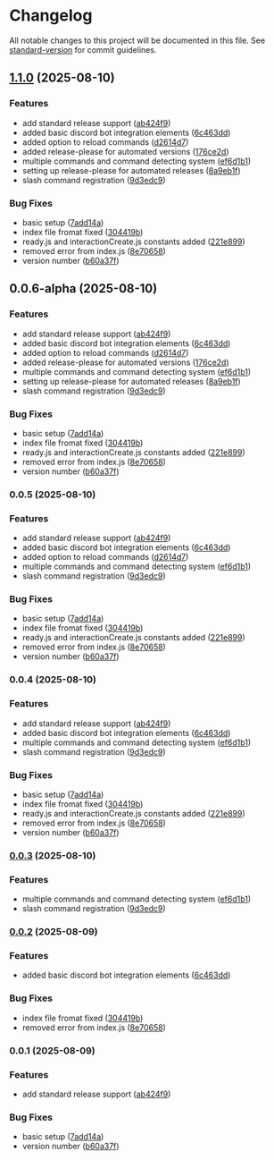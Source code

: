 # Changelog

All notable changes to this project will be documented in this file. See [standard-version](https://github.com/conventional-changelog/standard-version) for commit guidelines.

## [1.1.0](https://github.com/KosteQ314/kstq/compare/v1.0.0...v1.1.0) (2025-08-10)


### Features

* add standard release support ([ab424f9](https://github.com/KosteQ314/kstq/commit/ab424f90aab72a7ef22980a4101007113c6c6f05))
* added basic discord bot integration elements ([6c463dd](https://github.com/KosteQ314/kstq/commit/6c463ddc7aad0f642f5b3ea0d9dc012c96e69c28))
* added option to reload commands ([d2614d7](https://github.com/KosteQ314/kstq/commit/d2614d7dfd6e692b91c607c009974ea3f7b5127b))
* added release-please for automated versions ([176ce2d](https://github.com/KosteQ314/kstq/commit/176ce2d623912f66e191e39bea61b1e40dda4e50))
* multiple commands and command detecting system ([ef6d1b1](https://github.com/KosteQ314/kstq/commit/ef6d1b1390d6eabc4ce21790b477206f99662937))
* setting up release-please for automated releases ([8a9eb1f](https://github.com/KosteQ314/kstq/commit/8a9eb1ff520d5df3787d5e2f03d295c29270f9d1))
* slash command registration ([9d3edc9](https://github.com/KosteQ314/kstq/commit/9d3edc99cbc4fa269a665e3af1dd3eef4a4b3a4f))


### Bug Fixes

* basic setup ([7add14a](https://github.com/KosteQ314/kstq/commit/7add14a7c67f1425cdd88bd2a8dcb0f755f17c88))
* index file fromat fixed ([304419b](https://github.com/KosteQ314/kstq/commit/304419b933cf196766e6a918c09c327e6676744b))
* ready.js and interactionCreate.js constants added ([221e899](https://github.com/KosteQ314/kstq/commit/221e8990abfb400f3dbcc60e58305cbca5c65bf7))
* removed error from index.js ([8e70658](https://github.com/KosteQ314/kstq/commit/8e706587b0b2f4a9897bb4b4b500b28fed550475))
* version number ([b60a37f](https://github.com/KosteQ314/kstq/commit/b60a37f4abdfbf9b0b5830bb415e1072fc266ec5))

## 0.0.6-alpha (2025-08-10)


### Features

* add standard release support ([ab424f9](https://github.com/KosteQ314/kstq/commit/ab424f90aab72a7ef22980a4101007113c6c6f05))
* added basic discord bot integration elements ([6c463dd](https://github.com/KosteQ314/kstq/commit/6c463ddc7aad0f642f5b3ea0d9dc012c96e69c28))
* added option to reload commands ([d2614d7](https://github.com/KosteQ314/kstq/commit/d2614d7dfd6e692b91c607c009974ea3f7b5127b))
* added release-please for automated versions ([176ce2d](https://github.com/KosteQ314/kstq/commit/176ce2d623912f66e191e39bea61b1e40dda4e50))
* multiple commands and command detecting system ([ef6d1b1](https://github.com/KosteQ314/kstq/commit/ef6d1b1390d6eabc4ce21790b477206f99662937))
* setting up release-please for automated releases ([8a9eb1f](https://github.com/KosteQ314/kstq/commit/8a9eb1ff520d5df3787d5e2f03d295c29270f9d1))
* slash command registration ([9d3edc9](https://github.com/KosteQ314/kstq/commit/9d3edc99cbc4fa269a665e3af1dd3eef4a4b3a4f))


### Bug Fixes

* basic setup ([7add14a](https://github.com/KosteQ314/kstq/commit/7add14a7c67f1425cdd88bd2a8dcb0f755f17c88))
* index file fromat fixed ([304419b](https://github.com/KosteQ314/kstq/commit/304419b933cf196766e6a918c09c327e6676744b))
* ready.js and interactionCreate.js constants added ([221e899](https://github.com/KosteQ314/kstq/commit/221e8990abfb400f3dbcc60e58305cbca5c65bf7))
* removed error from index.js ([8e70658](https://github.com/KosteQ314/kstq/commit/8e706587b0b2f4a9897bb4b4b500b28fed550475))
* version number ([b60a37f](https://github.com/KosteQ314/kstq/commit/b60a37f4abdfbf9b0b5830bb415e1072fc266ec5))

### 0.0.5 (2025-08-10)


### Features

* add standard release support ([ab424f9](https://github.com/KosteQ314/kstq/commit/ab424f90aab72a7ef22980a4101007113c6c6f05))
* added basic discord bot integration elements ([6c463dd](https://github.com/KosteQ314/kstq/commit/6c463ddc7aad0f642f5b3ea0d9dc012c96e69c28))
* added option to reload commands ([d2614d7](https://github.com/KosteQ314/kstq/commit/d2614d7dfd6e692b91c607c009974ea3f7b5127b))
* multiple commands and command detecting system ([ef6d1b1](https://github.com/KosteQ314/kstq/commit/ef6d1b1390d6eabc4ce21790b477206f99662937))
* slash command registration ([9d3edc9](https://github.com/KosteQ314/kstq/commit/9d3edc99cbc4fa269a665e3af1dd3eef4a4b3a4f))


### Bug Fixes

* basic setup ([7add14a](https://github.com/KosteQ314/kstq/commit/7add14a7c67f1425cdd88bd2a8dcb0f755f17c88))
* index file fromat fixed ([304419b](https://github.com/KosteQ314/kstq/commit/304419b933cf196766e6a918c09c327e6676744b))
* ready.js and interactionCreate.js constants added ([221e899](https://github.com/KosteQ314/kstq/commit/221e8990abfb400f3dbcc60e58305cbca5c65bf7))
* removed error from index.js ([8e70658](https://github.com/KosteQ314/kstq/commit/8e706587b0b2f4a9897bb4b4b500b28fed550475))
* version number ([b60a37f](https://github.com/KosteQ314/kstq/commit/b60a37f4abdfbf9b0b5830bb415e1072fc266ec5))

### 0.0.4 (2025-08-10)


### Features

* add standard release support ([ab424f9](https://github.com/KosteQ314/kstq/commit/ab424f90aab72a7ef22980a4101007113c6c6f05))
* added basic discord bot integration elements ([6c463dd](https://github.com/KosteQ314/kstq/commit/6c463ddc7aad0f642f5b3ea0d9dc012c96e69c28))
* multiple commands and command detecting system ([ef6d1b1](https://github.com/KosteQ314/kstq/commit/ef6d1b1390d6eabc4ce21790b477206f99662937))
* slash command registration ([9d3edc9](https://github.com/KosteQ314/kstq/commit/9d3edc99cbc4fa269a665e3af1dd3eef4a4b3a4f))


### Bug Fixes

* basic setup ([7add14a](https://github.com/KosteQ314/kstq/commit/7add14a7c67f1425cdd88bd2a8dcb0f755f17c88))
* index file fromat fixed ([304419b](https://github.com/KosteQ314/kstq/commit/304419b933cf196766e6a918c09c327e6676744b))
* ready.js and interactionCreate.js constants added ([221e899](https://github.com/KosteQ314/kstq/commit/221e8990abfb400f3dbcc60e58305cbca5c65bf7))
* removed error from index.js ([8e70658](https://github.com/KosteQ314/kstq/commit/8e706587b0b2f4a9897bb4b4b500b28fed550475))
* version number ([b60a37f](https://github.com/KosteQ314/kstq/commit/b60a37f4abdfbf9b0b5830bb415e1072fc266ec5))

### [0.0.3](https://github.com/KosteQ314/kstq/compare/v0.0.2...v0.0.3) (2025-08-10)


### Features

* multiple commands and command detecting system ([ef6d1b1](https://github.com/KosteQ314/kstq/commit/ef6d1b1390d6eabc4ce21790b477206f99662937))
* slash command registration ([9d3edc9](https://github.com/KosteQ314/kstq/commit/9d3edc99cbc4fa269a665e3af1dd3eef4a4b3a4f))

### [0.0.2](https://github.com/KosteQ314/kstq/compare/v0.0.1...v0.0.2) (2025-08-09)


### Features

* added basic discord bot integration elements ([6c463dd](https://github.com/KosteQ314/kstq/commit/6c463ddc7aad0f642f5b3ea0d9dc012c96e69c28))


### Bug Fixes

* index file fromat fixed ([304419b](https://github.com/KosteQ314/kstq/commit/304419b933cf196766e6a918c09c327e6676744b))
* removed error from index.js ([8e70658](https://github.com/KosteQ314/kstq/commit/8e706587b0b2f4a9897bb4b4b500b28fed550475))

### 0.0.1 (2025-08-09)


### Features

* add standard release support ([ab424f9](https://github.com/KosteQ314/kstq/commit/ab424f90aab72a7ef22980a4101007113c6c6f05))


### Bug Fixes

* basic setup ([7add14a](https://github.com/KosteQ314/kstq/commit/7add14a7c67f1425cdd88bd2a8dcb0f755f17c88))
* version number ([b60a37f](https://github.com/KosteQ314/kstq/commit/b60a37f4abdfbf9b0b5830bb415e1072fc266ec5))
